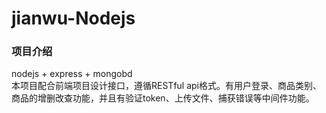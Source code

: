 # jianwu-Nodejs
### 项目介绍
nodejs + express + mongobd  
本项目配合前端项目设计接口，遵循RESTful api格式。有用户登录、商品类别、商品的增删改查功能，并且有验证token、上传文件、捕获错误等中间件功能。
